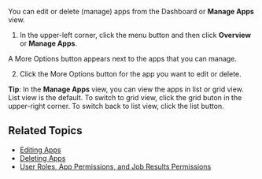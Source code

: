You can edit or delete (manage) apps from the Dashboard or **Manage Apps** view.

1. In the upper-left corner, click the menu button and then click **Overview** or **Manage Apps**. 

 A More Options button appears next to the apps that you can manage. 
 
2. Click the More Options button for the app you want to edit or delete.

 **Tip**: In the **Manage Apps** view, you can view the apps in list or grid view. List view is the default. To switch to grid view, click the grid buton in the upper-right corner. To switch back to list view, click the list button.
  
## Related Topics

* [Editing Apps](editing-app.md)
* [Deleting Apps](deleting-app.md)
* [User Roles, App Permissions, and Job Results Permissions](app-permission-user-role.md)
